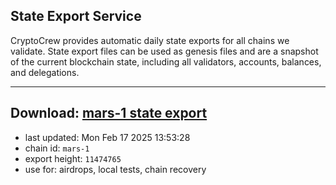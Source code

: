 ## State Export Service
CryptoCrew provides automatic daily state exports for all chains we validate. State export files can be used as genesis files and are a snapshot of the current blockchain state, including all validators, accounts, balances, and delegations.

---
**Download: [mars-1 state export](https://ccv-s3.nbg1.your-objectstorage.com/SERVICE/mars/mars-1_export_11474765.json)**
---

- last updated: Mon Feb 17 2025 13:53:28
- chain id: `mars-1`
- export height: `11474765`
- use for: airdrops, local tests, chain recovery
